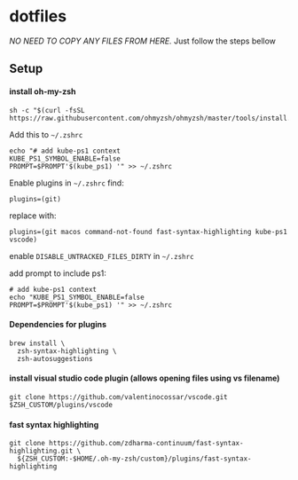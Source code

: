 # dotfiles

*NO NEED TO COPY ANY FILES FROM HERE.* Just follow the steps bellow

## Setup
#### install oh-my-zsh
```
sh -c "$(curl -fsSL https://raw.githubusercontent.com/ohmyzsh/ohmyzsh/master/tools/install.sh)"
```

Add this to `~/.zshrc`
```
echo "# add kube-ps1 context
KUBE_PS1_SYMBOL_ENABLE=false
PROMPT=$PROMPT'$(kube_ps1) '" >> ~/.zshrc
```

Enable plugins in `~/.zshrc`
find:
```
plugins=(git)
```
replace with:
```
plugins=(git macos command-not-found fast-syntax-highlighting kube-ps1 vscode)
```

enable `DISABLE_UNTRACKED_FILES_DIRTY` in `~/.zshrc`

add prompt to include ps1:
```
# add kube-ps1 context
echo "KUBE_PS1_SYMBOL_ENABLE=false
PROMPT=$PROMPT'$(kube_ps1) '" >> ~/.zshrc
```


#### Dependencies for plugins
```
brew install \
  zsh-syntax-highlighting \
  zsh-autosuggestions
```

#### install visual studio code plugin (allows opening files using vs filename)
```
git clone https://github.com/valentinocossar/vscode.git $ZSH_CUSTOM/plugins/vscode
```

#### fast syntax highlighting
```
git clone https://github.com/zdharma-continuum/fast-syntax-highlighting.git \
  ${ZSH_CUSTOM:-$HOME/.oh-my-zsh/custom}/plugins/fast-syntax-highlighting
  ```
